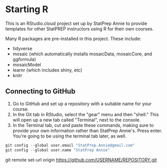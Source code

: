 # Starting R

This is an RStudio.cloud project set up by StatPrep Annie to provide templates for other StatPREP instructors using R for their own courses. 

Many R packages are pre-installed in this project. These include:

- tidyverse
- mosaic (which automatically installs mosaicData, mosaicCore, and ggformula)
- mosaicModel
- learnr (which includes shiny, etc)
- knitr

## Connecting to GitHub

1. Go to GitHub and set up a repository with a suitable name for your course.
2. In the Git tab in RStudio, select the "gear" menu and then "shell." This will open up a new tab called "Terminal", next to the console.
3. In the Terminal tab, cut and paste these commands, making sure to provide your own information rather than StatPrep Annie's. Press enter. You're going to be using the terminal tab later, as well.

```r
git config --global user.email "StatPrep.Annie@gmail.com"
git config --global user.name "StatPrep Annie"
```


git remote set-url origin https://github.com/USERNAME/REPOSITORY.git
